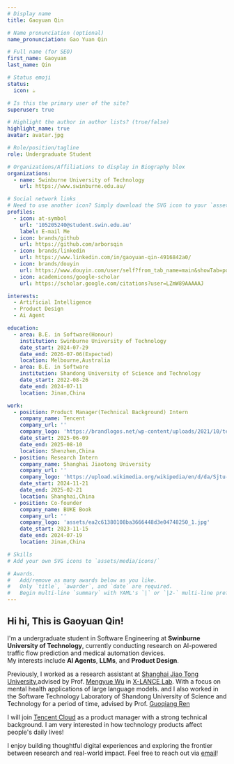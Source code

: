 ```yaml
---
# Display name
title: Gaoyuan Qin

# Name pronunciation (optional)
name_pronunciation: Gao Yuan Qin

# Full name (for SEO)
first_name: Gaoyuan
last_name: Qin

# Status emoji
status:
  icon: ☕️

# Is this the primary user of the site?
superuser: true

# Highlight the author in author lists? (true/false)
highlight_name: true
avatar: avatar.jpg

# Role/position/tagline
role: Undergraduate Student

# Organizations/Affiliations to display in Biography blox
organizations:
  - name: Swinburne University of Technology
    url: https://www.swinburne.edu.au/

# Social network links
# Need to use another icon? Simply download the SVG icon to your `assets/media/icons/` folder.
profiles:
  - icon: at-symbol
    url: '105205240@student.swin.edu.au'
    label: E-mail Me
  - icon: brands/github
    url: https://github.com/arborsqin
  - icon: brands/linkedin
    url: https://www.linkedin.com/in/gaoyuan-qin-4916842a0/
  - icon: brands/douyin
    url: https://www.douyin.com/user/self?from_tab_name=main&showTab=post
  - icon: academicons/google-scholar
    url: https://scholar.google.com/citations?user=LZmW89AAAAAJ

interests:
  - Artificial Intelligence
  - Product Design
  - Ai Agent

education:
  - area: B.E. in Software(Honour)
    institution: Swinburne University of Technology
    date_start: 2024-07-29
    date_end: 2026-07-06(Expected)
    location: Melbourne,Australia
  - area: B.E. in Software
    institution: Shandong University of Science and Technology
    date_start: 2022-08-26
    date_end: 2024-07-11
    location: Jinan,China

work:
  - position: Product Manager(Technical Background) Intern
    company_name: Tencent
    company_url: ''
    company_logo: 'https://brandlogos.net/wp-content/uploads/2021/10/tencent-logo-symbol-vector-300x300.png'
    date_start: 2025-06-09
    date_end: 2025-08-10
    location: Shenzhen,China
  - position: Research Intern
    company_name: Shanghai Jiaotong University
    company_url: ''
    company_logo: 'https://upload.wikimedia.org/wikipedia/en/d/da/Sjtu-logo-standard-red.png'
    date_start: 2024-11-21
    date_end: 2025-02-21
    location: Shanghai,China
  - position: Co-founder
    company_name: BUKE Book
    company_url: ''
    company_logo: 'assets/ea2c61380108ba3666448d3e04748250_1.jpg'
    date_start: 2023-11-15
    date_end: 2024-07-19
    location: Jinan,China

# Skills
# Add your own SVG icons to `assets/media/icons/`

# Awards.
#   Add/remove as many awards below as you like.
#   Only `title`, `awarder`, and `date` are required.
#   Begin multi-line `summary` with YAML's `|` or `|2-` multi-line prefix and indent 2 spaces below.
---
```


## Hi hi,  This is Gaoyuan Qin!

I'm a undergraduate student in Software Engineering at **Swinburne University of Technology**, currently conducting research on AI-powered traffic flow prediction and medical automation devices.  
My interests include **AI Agents**, **LLMs**, and **Product Design**.

Previously, I worked as a research assistant at [Shanghai Jiao Tong University](https://www.sjtu.edu.cn/),advised by Prof. [Mengyue Wu](https://myw19.github.io/) in [X-LANCE Lab](https://x-lance.sjtu.edu.cn/). With a focus on mental health applications of large language models.  and I also worked in the Software Technology Laboratory of Shandong University of Science and Technology for a period of time, advised by Prof. [Guoqiang Ren](https://jnxq.sdust.edu.cn/info/1251/21325.htm)

I will join [Tencent Cloud](https://cloud.tencent.com/) as a product manager with a strong technical background.  I am very interested in how technology products affect people's daily lives!

I enjoy building thoughtful digital experiences and exploring the frontier between research and real-world impact. Feel free to reach out via [email](mailto:105205240@student.swin.edu.au)!

